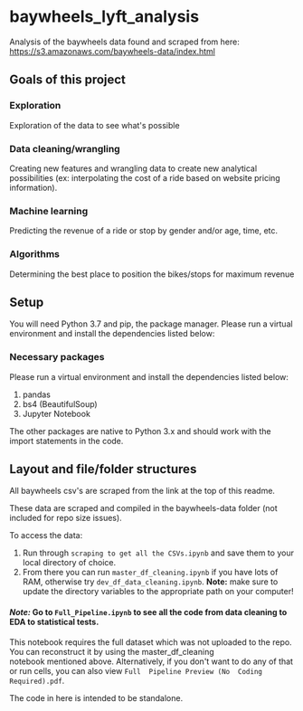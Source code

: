# baywheels_lyft_analysis
Analysis of the baywheels data found and scraped from here: https://s3.amazonaws.com/baywheels-data/index.html

## Goals of this project
### Exploration
Exploration of the data to see what's possible

### Data cleaning/wrangling
Creating new features and wrangling data to create new analytical possibilities (ex: interpolating the cost of a ride based on website pricing information).

### Machine learning
Predicting the revenue of a ride or stop by gender and/or age, time, etc.

### Algorithms
Determining the best place to position the bikes/stops for maximum revenue

## Setup
You will need Python 3.7 and pip, the package manager. Please run a virtual environment and install the dependencies listed below:

### Necessary packages
Please run a virtual environment and install the dependencies listed below:
1. pandas
2. bs4 (BeautifulSoup)
3. Jupyter Notebook

The other packages are native to Python 3.x and should work with the import statements in the code.

## Layout and file/folder structures
All baywheels csv's are scraped from the link at the top of this readme.

These data are scraped and compiled in the baywheels-data folder (not included for repo size issues).

To access the data:
1. Run through `scraping to get all the CSVs.ipynb` and save them to your local directory of choice.
2. From there you can run `master_df_cleaning.ipynb` if you have lots of RAM, otherwise try `dev_df_data_cleaning.ipynb`.
**Note:** make sure to update the directory variables to the appropriate path on your computer!

#### *Note:* Go to `Full_Pipeline.ipynb` to see all the code from data cleaning to EDA to statistical tests. 
This notebook requires the full dataset which was not uploaded to the repo. You can reconstruct it by using the master_df_cleaning  
notebook mentioned above. Alternatively, if you don't want to do any of that or run cells, you can also view `Full 
Pipeline Preview (No 
Coding Required).pdf`.

The code in here is intended to be standalone.
